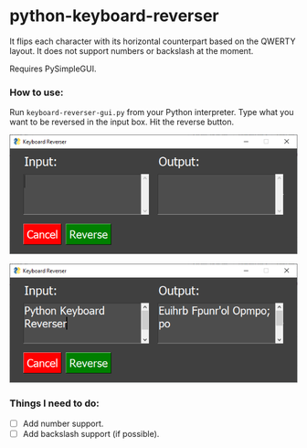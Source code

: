 # python-keyboard-reverser
It flips each character with its horizontal counterpart based on the QWERTY layout. It does not support numbers or backslash at the moment.

Requires PySimpleGUI.

### How to use:

Run `keyboard-reverser-gui.py` from your Python interpreter.
Type what you want to be reversed in the input box.
Hit the reverse button.

![Preview](images/preview1.PNG)

![Preview](images/preview2.PNG)

### Things I need to do:

- [ ] Add number support.
- [ ] Add backslash support (if possible).
